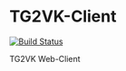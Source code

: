 # TG2VK-Client

[![Build Status](https://travis-ci.org/alebabai/tg2vk-client.svg?branch=master)](https://travis-ci.org/alebabai/tg2vk-client)

TG2VK Web-Client